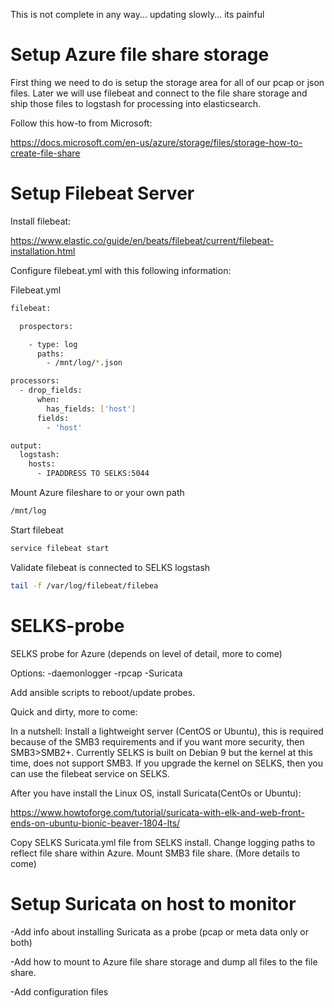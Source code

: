 This is not complete in any way... updating slowly... its painful


# Setup Azure file share storage

First thing we need to do is setup the storage area for all of our pcap or json files.  Later we will use filebeat and connect to the file share storage and ship those files to logstash for processing into elasticsearch.

Follow this how-to from Microsoft:

https://docs.microsoft.com/en-us/azure/storage/files/storage-how-to-create-file-share

# Setup Filebeat Server

Install filebeat:

https://www.elastic.co/guide/en/beats/filebeat/current/filebeat-installation.html

Configure filebeat.yml with this following information: 

Filebeat.yml
```sh
filebeat:

  prospectors:

    - type: log
      paths:
        - /mnt/log/*.json

processors:
  - drop_fields:
      when:
        has_fields: ['host']
      fields:
        - 'host'

output:
  logstash:
    hosts:
      - IPADDRESS TO SELKS:5044
```


Mount Azure fileshare to or your own path

```sh
/mnt/log
```
Start filebeat

```sh
service filebeat start
```

Validate filebeat is connected to SELKS logstash

```sh
tail -f /var/log/filebeat/filebea
```



# SELKS-probe

SELKS probe for Azure (depends on level of detail, more to come)

Options:
-daemonlogger
-rpcap
-Suricata 

Add ansible scripts to reboot/update probes.

Quick and dirty, more to come:

In a nutshell: Install a lightweight server (CentOS or Ubuntu), this is required because of the SMB3 requirements and if you want more security, then SMB3>SMB2+. Currently SELKS is built on Debian 9 but the kernel at this time, does not support SMB3. If you upgrade the kernel on SELKS, then you can use the filebeat service on SELKS.

After you have install the Linux OS, install Suricata(CentOs or Ubuntu):

https://www.howtoforge.com/tutorial/suricata-with-elk-and-web-front-ends-on-ubuntu-bionic-beaver-1804-lts/

Copy SELKS Suricata.yml file from SELKS install.  Change logging paths to reflect file share within Azure. Mount SMB3 file share. (More details to come)



# Setup Suricata on host to monitor

-Add info about installing Suricata as a probe (pcap or meta data only or both)

-Add how to mount to Azure file share storage and dump all files to the file share.

-Add configuration files





